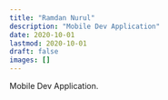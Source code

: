 ```yaml
---
title: "Ramdan Nurul"
description: "Mobile Dev Application"
date: 2020-10-01
lastmod: 2020-10-01
draft: false
images: []
---
```


Mobile Dev Application.

